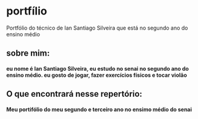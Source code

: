 # portfílio
Portfólio do técnico de Ian Santiago Silveira que está no segundo ano do ensino médio
## sobre mim:
#### eu nome é Ian Santiago Silveira, eu estudo no senai no segundo ano do ensino médio. eu gosto de jogar, fazer exercícios físicos e tocar violão 
## O que encontrará nesse repertório:
#### Meu portifólio do meu segundo e terceiro ano no ensimo médio do senai
